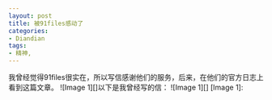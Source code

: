 ```yaml
---
layout: post
title: 被91files感动了
categories:
- Diandian
tags:
- 精神, 
---
```

我曾经觉得91files很实在，所以写信感谢他们的服务，后来，在他们的官方日志上看到这篇文章。 !\[Image 1\]\[\]以下是我曾经写的信： !\[Image 1\]\[\] \[Image 1\]: